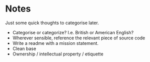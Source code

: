 # Notes

Just some quick thoughts to categorise later.

* Categorise or categorize? I.e. British or American English?
* Wherever sensible, reference the relevant piece of source code
* Write a readme with a mission statement.
* Clean base
* Ownership / intellectual property / etiquette
